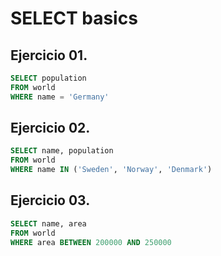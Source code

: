 
# SELECT basics

## Ejercicio 01.

```sql
SELECT population 
FROM world
WHERE name = 'Germany'
```

## Ejercicio 02.

```sql
SELECT name, population
FROM world
WHERE name IN ('Sweden', 'Norway', 'Denmark')
```

## Ejercicio 03.

```sql
SELECT name, area 
FROM world
WHERE area BETWEEN 200000 AND 250000
```
